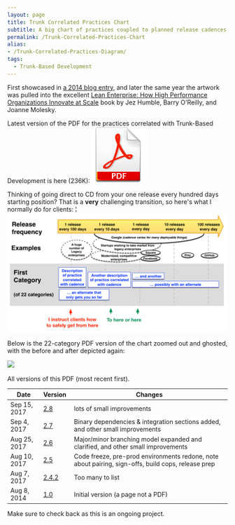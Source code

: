 ```yaml
---
layout: page
title: Trunk Correlated Practices Chart
subtitle: A big chart of practices coupled to planned release cadences
permalink: /Trunk-Correlated-Practices-Chart
alias:
- /Trunk-Correlated-Practices-Diagram/
tags:
  - Trunk-Based Development
---
```


First showcased in [a 2014 blog entry](https://paulhammant.com/2014/08/12/trunk-supporting-practices/), and later the same year
the artwork was pulled into the excellent
[Lean Enterprise: How High Performance Organizations Innovate at Scale](https://www.amazon.com/dp/1449368425?tag=contindelive-20) book by Jez Humble, Barry O'Reilly, and Joanne Molesky.

Latest version of the PDF for the practices correlated with Trunk-Based Development is here (236K): [![the big pdf](/assets/pdf.png)](https://paulhammant.com/files/Trunk_Correlated_Practices_v2.8.pdf) 


Thinking of going direct to CD from your one release every hundred days starting position?  That is a **very** challenging transition, so here's what I normally do for clients:
¦
![](/assets/chart_key.png)

Below is the 22-category PDF version of the chart zoomed out and ghosted, with the before and after depicted again:


![](https://paulhammant.com/files/Trunk_Correlated_Practices_transition.png)


All versions of this PDF (most recent first).

| Date        |  Version&nbsp;  |  Changes  |
|-------------|-----------|-----------|
| Sep 15, 2017 | [2.8](https://paulhammant.com/files/Trunk_Correlated_Practices_v2.8.pdf) | lots of small improvements |
| Sep 4, 2017 | [2.7](https://paulhammant.com/files/Trunk_Correlated_Practices_v2.7.pdf) | Binary dependencies & integration sections added, and other small improvements |
| Aug 25, 2017 | [2.6](https://paulhammant.com/files/Trunk_Correlated_Practices_v2.6.pdf) | Major/minor branching model expanded and clarified, and other small improvements |
| Aug 10, 2017 | [2.5](https://paulhammant.com/files/Trunk_Correlated_Practices_v2.5.pdf) | Code freeze, pre-prod environments redone, note about pairing, sign-offs, build cops, release prep |
| Aug 7, 2017 | [2.4.2](https://paulhammant.com/files/Trunk_Correlated_Practices_v2.4.2.pdf) | Too many to list |
| Aug 8, 2014 | [1.0](https://paulhammant.com/2014/08/12/trunk-supporting-practices/) | Initial version (a page not a PDF) |

Make sure to check back as this is an ongoing project.